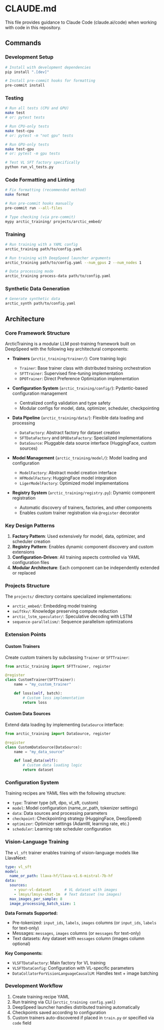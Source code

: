 # CLAUDE.md

This file provides guidance to Claude Code (claude.ai/code) when working with code in this repository.

## Commands

### Development Setup
```bash
# Install with development dependencies
pip install ".[dev]"

# Install pre-commit hooks for formatting
pre-commit install
```

### Testing
```bash
# Run all tests (CPU and GPU)
make test
# or: pytest tests

# Run CPU-only tests
make test-cpu
# or: pytest -m "not gpu" tests

# Run GPU-only tests
make test-gpu
# or: pytest -m gpu tests

# Test VL SFT factory specifically
python run_vl_tests.py
```

### Code Formatting and Linting
```bash
# Fix formatting (recommended method)
make format

# Run pre-commit hooks manually
pre-commit run --all-files

# Type checking (via pre-commit)
mypy arctic_training/ projects/arctic_embed/
```

### Training
```bash
# Run training with a YAML config
arctic_training path/to/config.yaml

# Run training with DeepSpeed launcher arguments
arctic_training path/to/config.yaml --num_gpus 2 --num_nodes 1

# Data processing mode
arctic_training process-data path/to/config.yaml
```

### Synthetic Data Generation
```bash
# Generate synthetic data
arctic_synth path/to/config.yaml
```

## Architecture

### Core Framework Structure
ArcticTraining is a modular LLM post-training framework built on DeepSpeed with the following key architectural components:

- **Trainers** (`arctic_training/trainer/`): Core training logic
  - `Trainer`: Base trainer class with distributed training orchestration
  - `SFTTrainer`: Supervised fine-tuning implementation
  - `DPOTrainer`: Direct Preference Optimization implementation

- **Configuration System** (`arctic_training/config/`): Pydantic-based configuration management
  - Centralized config validation and type safety
  - Modular configs for model, data, optimizer, scheduler, checkpointing

- **Data Pipeline** (`arctic_training/data/`): Flexible data loading and processing
  - `DataFactory`: Abstract factory for dataset creation
  - `SFTDataFactory` and `DPODataFactory`: Specialized implementations
  - `DataSource`: Pluggable data source interface (HuggingFace, custom sources)

- **Model Management** (`arctic_training/model/`): Model loading and configuration
  - `ModelFactory`: Abstract model creation interface
  - `HFModelFactory`: HuggingFace model integration
  - `LigerModelFactory`: Optimized model implementations

- **Registry System** (`arctic_training/registry.py`): Dynamic component registration
  - Automatic discovery of trainers, factories, and other components
  - Enables custom trainer registration via `@register` decorator

### Key Design Patterns

1. **Factory Pattern**: Used extensively for model, data, optimizer, and scheduler creation
2. **Registry Pattern**: Enables dynamic component discovery and custom extensions
3. **Configuration-Driven**: All training aspects controlled via YAML configuration files
4. **Modular Architecture**: Each component can be independently extended or replaced

### Projects Structure
The `projects/` directory contains specialized implementations:
- `arctic_embed/`: Embedding model training
- `swiftkv/`: Knowledge preserving compute reduction
- `arctic_lstm_speculator/`: Speculative decoding with LSTM
- `sequence-parallelism/`: Sequence parallelism optimizations

### Extension Points

#### Custom Trainers
Create custom trainers by subclassing `Trainer` or `SFTTrainer`:

```python
from arctic_training import SFTTrainer, register

@register
class CustomTrainer(SFTTrainer):
    name = "my_custom_trainer"

    def loss(self, batch):
        # Custom loss implementation
        return loss
```

#### Custom Data Sources
Extend data loading by implementing `DataSource` interface:

```python
from arctic_training import DataSource, register

@register
class CustomDataSource(DataSource):
    name = "my_data_source"

    def load_data(self):
        # Custom data loading logic
        return dataset
```

### Configuration System
Training recipes are YAML files with the following structure:
- `type`: Trainer type (sft, dpo, vl_sft, custom)
- `model`: Model configuration (name_or_path, tokenizer settings)
- `data`: Data sources and processing parameters
- `checkpoint`: Checkpointing strategy (HuggingFace, DeepSpeed)
- `optimizer`: Optimizer settings (AdamW, learning rate, etc.)
- `scheduler`: Learning rate scheduler configuration

### Vision-Language Training
The `vl_sft` trainer enables training of vision-language models like LlavaNext:

```yaml
type: vl_sft
model:
  name_or_path: llava-hf/llava-v1.6-mistral-7b-hf
data:
  sources:
    - your-vl-dataset      # VL dataset with images
    - lmsys/lmsys-chat-1m  # Text dataset (no images)
  max_images_per_sample: 8
  image_processing_batch_size: 1
```

**Data Formats Supported:**
- Pre-tokenized: `input_ids`, `labels`, `images` columns (or `input_ids`, `labels` for text-only)
- Messages: `messages`, `images` columns (or `messages` for text-only)
- Text datasets: Any dataset with `messages` column (images column optional)

**Key Components:**
- `VLSFTDataFactory`: Main factory for VL training
- `VLSFTDataConfig`: Configuration with VL-specific parameters
- `DataCollatorForVisionLanguageCausalLM`: Handles text + image batching

### Development Workflow
1. Create training recipe YAML
2. Run training via CLI (`arctic_training config.yaml`)
3. DeepSpeed launcher handles distributed training automatically
4. Checkpoints saved according to configuration
5. Custom trainers auto-discovered if placed in `train.py` or specified via `code` field
